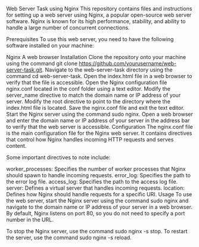 Web Server Task using Nginx
This repository contains files and instructions for setting up a web server using Nginx, a popular open-source web server software. Nginx is known for its high performance, stability, and ability to handle a large number of concurrent connections.

Prerequisites
To use this web server, you need to have the following software installed on your machine:

Nginx
A web browser
Installation
Clone the repository onto your machine using the command git clone https://github.com/yourusername/web-server-task.git.
Navigate to the web-server-task directory using the command cd web-server-task.
Open the index.html file in a web browser to verify that the file is accessible.
Open the Nginx configuration file nginx.conf located in the conf folder using a text editor.
Modify the server_name directive to match the domain name or IP address of your server.
Modify the root directive to point to the directory where the index.html file is located.
Save the nginx.conf file and exit the text editor.
Start the Nginx server using the command sudo nginx.
Open a web browser and enter the domain name or IP address of your server in the address bar to verify that the web server is accessible.
Configuration
The nginx.conf file is the main configuration file for the Nginx web server. It contains directives that control how Nginx handles incoming HTTP requests and serves content.

Some important directives to note include:

worker_processes: Specifies the number of worker processes that Nginx should spawn to handle incoming requests.
error_log: Specifies the path to the error log file.
access_log: Specifies the path to the access log file.
server: Defines a virtual server that handles incoming requests.
location: Defines how Nginx should handle requests for a specific URI.
Usage
To use the web server, start the Nginx server using the command sudo nginx and navigate to the domain name or IP address of your server in a web browser. By default, Nginx listens on port 80, so you do not need to specify a port number in the URL.

To stop the Nginx server, use the command sudo nginx -s stop. To restart the server, use the command sudo nginx -s reload.

